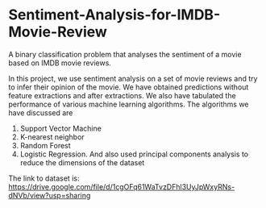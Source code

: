 # Sentiment-Analysis-for-IMDB-Movie-Review
A binary classification problem that analyses the sentiment of a movie based on IMDB movie reviews.

In this project, we use sentiment analysis on a set of movie reviews and try to infer their opinion of the movie. We have obtained predictions without feature extractions and after extractions. We also have tabulated the performance of various machine learning algorithms. The algorithms we have discussed are 
  1. Support Vector Machine
  2. K-nearest neighbor
  3. Random Forest
  4. Logistic Regression. 
And also used principal components analysis to reduce the dimensions of the dataset

The link to dataset is: https://drive.google.com/file/d/1cgOFq61WaTvzDFhl3UyJpWxyRNs-dNVb/view?usp=sharing
